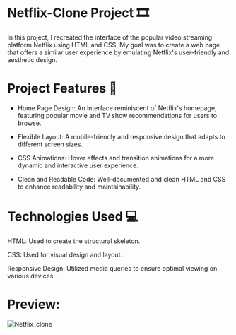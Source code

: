 # Netflix-Clone Project 🎞️
In this project, I recreated the interface of the popular video streaming platform Netflix using HTML and CSS. My goal was to create a web page that offers a similar user experience by emulating Netflix's user-friendly and aesthetic design.

# Project Features 🚀

- Home Page Design: An interface reminiscent of Netflix's homepage, featuring popular movie and TV show recommendations for users to browse.

- Flexible Layout: A mobile-friendly and responsive design that adapts to different screen sizes.

- CSS Animations: Hover effects and transition animations for a more dynamic and interactive user experience.

- Clean and Readable Code: Well-documented and clean HTML and CSS to enhance readability and maintainability.

# Technologies Used 💻
HTML: Used to create the structural skeleton.

CSS: Used for visual design and layout.

Responsive Design: Utilized media queries to ensure optimal viewing on various devices.

# Preview:
![Netflix_clone](./Netflix_Clone.gif)